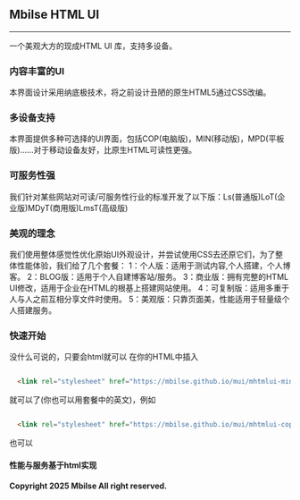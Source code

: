 ## Mbilse HTML UI
---
一个美观大方的现成HTML UI 库，支持多设备。

### 内容丰富的UI

本界面设计采用纳底极技术，将之前设计丑陋的原生HTML5通过CSS改编。

### 多设备支持

本界面提供多种可选择的UI界面，包括COP(电脑版)，MIN(移动版)，MPD(平板版)......对于移动设备友好，比原生HTML可读性更强。

### 可服务性强

我们针对某些网站对可读/可服务性行业的标准开发了以下版：Ls(普通版)LoT(企业版)MDyT(商用版)LmsT(高级版)

### 美观的理念

我们使用整体感觉性优化原始UI外观设计，并尝试使用CSS去还原它们，为了整体性能体验，我们给了几个套餐：
1：个人版：适用于测试内容,个人搭建，个人博客。
2：BLOG版：适用于个人自建博客站/服务。
3：商业版：拥有完整的HTML UI修改，适用于企业在HTML的根基上搭建网站使用。
4：可复制版：适用多重于人与人之前互相分享文件时使用。
5：美观版：只靠页面美，性能适用于轻量级个人搭建服务。

### 快速开始

没什么可说的，只要会html就可以
在你的HTML中插入
```html

  <link rel="stylesheet" href="https://mbilse.github.io/mui/mhtmlui-min.css">

```
就可以了(你也可以用套餐中的英文)，例如

```html

  <link rel="stylesheet" href="https://mbilse.github.io/mui/mhtmlui-cop.css">

```
也可以

#### 性能与服务基于html实现
#### Copyright 2025 Mbilse All right reserved.
